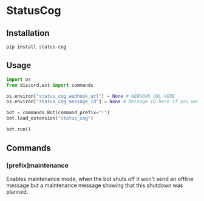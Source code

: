 # StatusCog
## Installation
```commandline
pip install status-cog
```

## Usage
```python
import os
from discord.ext import commands

os.environ["status_cog_webhook_url"] = None # WEBHOOK URL HERE
os.environ["status_cog_message_id"] = None # Message ID here if you want the bot to edit the previous message (can also be None)

bot = commands.Bot(command_prefix="!")
bot.load_extension("status_cog")

bot.run()
```

## Commands
### [prefix]maintenance
Enables maintenance mode, when the bot shuts off it won't send an offline message but a maintenance message showing that this shutdown was planned.